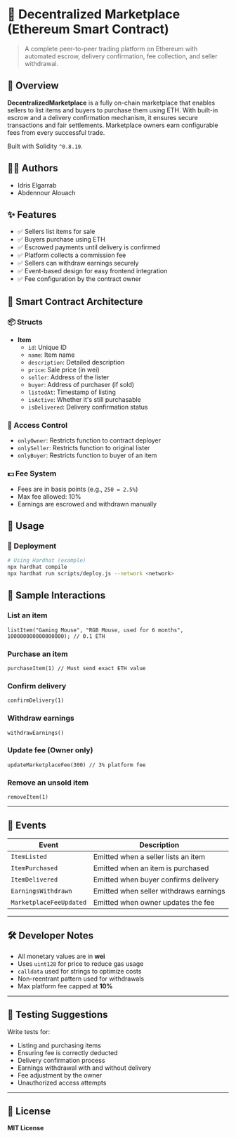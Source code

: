# 🛒 Decentralized Marketplace (Ethereum Smart Contract)

> A complete peer-to-peer trading platform on Ethereum with automated escrow, delivery confirmation, fee collection, and seller withdrawal.

## 📜 Overview

**DecentralizedMarketplace** is a fully on-chain marketplace that enables sellers to list items and buyers to purchase them using ETH. With built-in escrow and a delivery confirmation mechanism, it ensures secure transactions and fair settlements. Marketplace owners earn configurable fees from every successful trade.

Built with Solidity `^0.8.19`.

## 👨‍💻 Authors

- Idris Elgarrab
- Abdennour Alouach

## ✨ Features

- ✅ Sellers list items for sale
- ✅ Buyers purchase using ETH
- ✅ Escrowed payments until delivery is confirmed
- ✅ Platform collects a commission fee
- ✅ Sellers can withdraw earnings securely
- ✅ Event-based design for easy frontend integration
- ✅ Fee configuration by the contract owner

## 🧱 Smart Contract Architecture

### 📦 Structs

- **Item**
  - `id`: Unique ID
  - `name`: Item name
  - `description`: Detailed description
  - `price`: Sale price (in wei)
  - `seller`: Address of the lister
  - `buyer`: Address of purchaser (if sold)
  - `listedAt`: Timestamp of listing
  - `isActive`: Whether it's still purchasable
  - `isDelivered`: Delivery confirmation status

### 🔐 Access Control

- `onlyOwner`: Restricts function to contract deployer
- `onlySeller`: Restricts function to original lister
- `onlyBuyer`: Restricts function to buyer of an item

### 💵 Fee System

- Fees are in basis points (e.g., `250 = 2.5%`)
- Max fee allowed: 10%
- Earnings are escrowed and withdrawn manually

## 🚀 Usage

### 🧪 Deployment

```bash
# Using Hardhat (example)
npx hardhat compile
npx hardhat run scripts/deploy.js --network <network>
```
## 📘 Sample Interactions

### List an item
```solidity
listItem("Gaming Mouse", "RGB Mouse, used for 6 months", 100000000000000000); // 0.1 ETH
```

### Purchase an item
```solidity
purchaseItem(1) // Must send exact ETH value
```

### Confirm delivery
```solidity
confirmDelivery(1)
```

### Withdraw earnings
```solidity
withdrawEarnings()
```

### Update fee (Owner only)
```solidity
updateMarketplaceFee(300) // 3% platform fee
```

### Remove an unsold item
```solidity
removeItem(1)
```

---

## 📡 Events

| Event                | Description                                |
|----------------------|--------------------------------------------|
| `ItemListed`         | Emitted when a seller lists an item        |
| `ItemPurchased`      | Emitted when an item is purchased          |
| `ItemDelivered`      | Emitted when buyer confirms delivery       |
| `EarningsWithdrawn`  | Emitted when seller withdraws earnings     |
| `MarketplaceFeeUpdated` | Emitted when owner updates the fee     |

---

## 🛠️ Developer Notes

- All monetary values are in **wei**
- Uses `uint128` for price to reduce gas usage
- `calldata` used for strings to optimize costs
- Non-reentrant pattern used for withdrawals
- Max platform fee capped at **10%**

---

## 🧪 Testing Suggestions

Write tests for:
- Listing and purchasing items
- Ensuring fee is correctly deducted
- Delivery confirmation process
- Earnings withdrawal with and without delivery
- Fee adjustment by the owner
- Unauthorized access attempts

---

## 📄 License

**MIT License**
